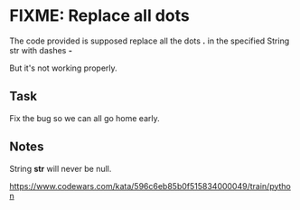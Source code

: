# FIXME: Replace all dots

The code provided is supposed replace all the dots __.__ in the specified String str with dashes __-__

But it's not working properly.

## Task
Fix the bug so we can all go home early.

## Notes
String __str__ will never be null.

https://www.codewars.com/kata/596c6eb85b0f515834000049/train/python